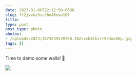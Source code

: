 ```yaml
---
date: 2023-01-06T22:12:50-0600
slug: ft2jvvoz3sr2he46uvu107
title: 
type: post
post_type: photo
photos:
- /uploads/2023/1673039570768.382cvcb4tkirr9k3oob8p.jpg
tags: []
---
```

Time to demo some walls! 🔨


![](/uploads/2023/1673039570768.382cvcb4tkirr9k3oob8p.jpg)


